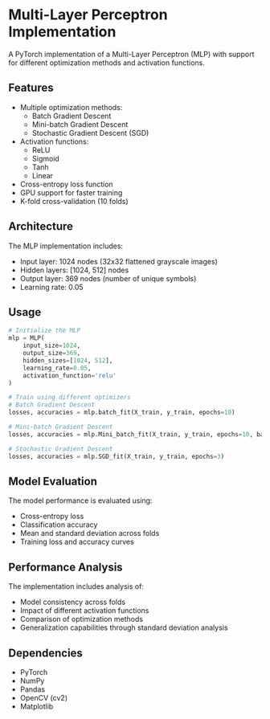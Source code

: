 # Multi-Layer Perceptron Implementation

A PyTorch implementation of a Multi-Layer Perceptron (MLP) with support for different optimization methods and activation functions.

## Features

- Multiple optimization methods:
  - Batch Gradient Descent
  - Mini-batch Gradient Descent
  - Stochastic Gradient Descent (SGD)
- Activation functions:
  - ReLU
  - Sigmoid
  - Tanh
  - Linear
- Cross-entropy loss function
- GPU support for faster training
- K-fold cross-validation (10 folds)

## Architecture

The MLP implementation includes:
- Input layer: 1024 nodes (32x32 flattened grayscale images)
- Hidden layers: [1024, 512] nodes
- Output layer: 369 nodes (number of unique symbols)
- Learning rate: 0.05

## Usage

```python
# Initialize the MLP
mlp = MLP(
    input_size=1024,
    output_size=369,
    hidden_sizes=[1024, 512],
    learning_rate=0.05,
    activation_function='relu'
)

# Train using different optimizers
# Batch Gradient Descent
losses, accuracies = mlp.batch_fit(X_train, y_train, epochs=10)

# Mini-batch Gradient Descent
losses, accuracies = mlp.Mini_batch_fit(X_train, y_train, epochs=10, batch_size=50)

# Stochastic Gradient Descent
losses, accuracies = mlp.SGD_fit(X_train, y_train, epochs=3)
```

## Model Evaluation

The model performance is evaluated using:
- Cross-entropy loss
- Classification accuracy
- Mean and standard deviation across folds
- Training loss and accuracy curves

## Performance Analysis

The implementation includes analysis of:
- Model consistency across folds
- Impact of different activation functions
- Comparison of optimization methods
- Generalization capabilities through standard deviation analysis

## Dependencies

- PyTorch
- NumPy
- Pandas
- OpenCV (cv2)
- Matplotlib